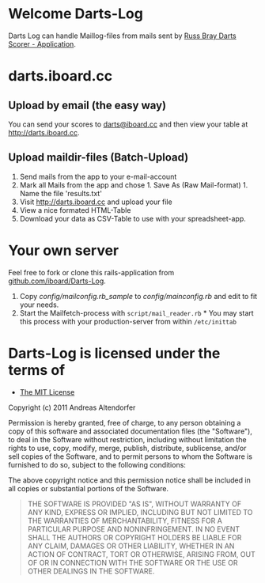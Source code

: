 Welcome Darts-Log
=================

Darts Log can handle Maillog-files from mails sent by
[Russ Bray Darts Scorer - Application](http://itunes.apple.com/de/app/russ-bray-s-scorer/id377453562?mt=8).

darts.iboard.cc
===============

Upload by email (the easy way)
------------------------------

  You can send your scores to darts@iboard.cc and then view your table
  at http://darts.iboard.cc.

Upload maildir-files (Batch-Upload)
-----------------------------------

  1. Send mails from the app to your e-mail-account
  1. Mark all Mails from the app and chose
    1. Save As (Raw Mail-format)
    1. Name the file 'results.txt'
  1. Visit http://darts.iboard.cc and upload your file
  1. View a nice formated HTML-Table
  1. Download your data as CSV-Table to use with your spreadsheet-app.

Your own server
===============

Feel free to fork or clone this rails-application from [github.com/iboard/Darts-Log](http://github.com/iboard/Darts-Log).

  1. Copy _config/mailconfig.rb_sample_ to _config/mainconfig.rb_ and edit to fit your needs.
  2. Start the Mailfetch-process with `script/mail_reader.rb`
    * You may start this process with your production-server from within `/etc/inittab`

Darts-Log is licensed under the terms of
========================================

* [The MIT License](http://www.opensource.org/licenses/mit-license.php)

Copyright (c) 2011 Andreas Altendorfer

Permission is hereby granted, free of charge, to any person obtaining a copy
of this software and associated documentation files (the "Software"), to deal
in the Software without restriction, including without limitation the rights
to use, copy, modify, merge, publish, distribute, sublicense, and/or sell
copies of the Software, and to permit persons to whom the Software is
furnished to do so, subject to the following conditions:

The above copyright notice and this permission notice shall be included in
all copies or substantial portions of the Software.

> THE SOFTWARE IS PROVIDED "AS IS", WITHOUT WARRANTY OF ANY KIND, EXPRESS OR
> IMPLIED, INCLUDING BUT NOT LIMITED TO THE WARRANTIES OF MERCHANTABILITY,
> FITNESS FOR A PARTICULAR PURPOSE AND NONINFRINGEMENT. IN NO EVENT SHALL THE
> AUTHORS OR COPYRIGHT HOLDERS BE LIABLE FOR ANY CLAIM, DAMAGES OR OTHER
> LIABILITY, WHETHER IN AN ACTION OF CONTRACT, TORT OR OTHERWISE, ARISING FROM,
> OUT OF OR IN CONNECTION WITH THE SOFTWARE OR THE USE OR OTHER DEALINGS IN
> THE SOFTWARE.
